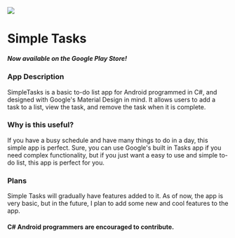 ![](http://imgur.com/QsE0vm0.png)

# Simple Tasks
##### Now available on the Google Play Store!
### App Description
SimpleTasks is a basic to-do list app for Android programmed in C#, and designed with Google's Material Design in mind. It allows users to add a task to a list, view the task,
and remove the task when it is complete.


### Why is this useful?
If you have a busy schedule and have many things to do in a day, this simple app is perfect. Sure, you can use Google's built in Tasks app if you need complex functionality, but if you just want a easy to use and simple to-do list, this app is perfect for you.


### Plans
Simple Tasks will gradually have features added to it. As of now, the app is very basic, but in the future, I plan to add some new and cool features to the app.


#### C# Android programmers are encouraged to contribute.
